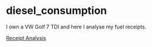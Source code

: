 # diesel_consumption

I own a VW Golf 7 TDI and here I analyse my fuel receipts.

 [Receipt Analysis](receipt_analysis.html) 
